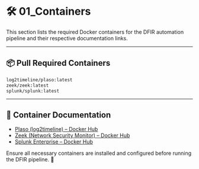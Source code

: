 # 🛠️ 01_Containers

This section lists the required Docker containers for the DFIR automation pipeline and their respective documentation links.

---

## 📦 Pull Required Containers

```sh
log2timeline/plaso:latest
zeek/zeek:latest
splunk/splunk:latest
```

---

## 🔗 Container Documentation

- [Plaso (log2timeline) – Docker Hub](https://hub.docker.com/r/log2timeline/plaso)
- [Zeek (Network Security Monitor) – Docker Hub](https://hub.docker.com/r/zeek/zeek)
- [Splunk Enterprise – Docker Hub](https://hub.docker.com/r/splunk/splunk)

Ensure all necessary containers are installed and configured before running the DFIR pipeline. 🚀

